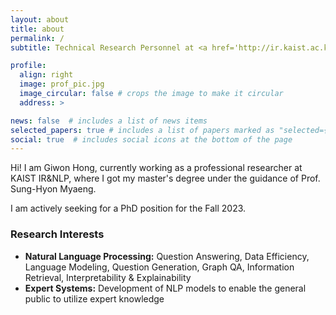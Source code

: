 ```yaml
---
layout: about
title: about
permalink: /
subtitle: Technical Research Personnel at <a href='http://ir.kaist.ac.kr/about/'>KAIST IR&NLP</a>.

profile:
  align: right
  image: prof_pic.jpg
  image_circular: false # crops the image to make it circular
  address: >

news: false  # includes a list of news items
selected_papers: true # includes a list of papers marked as "selected={true}"
social: true  # includes social icons at the bottom of the page
---
```


Hi! I am Giwon Hong, currently working as a professional researcher at KAIST IR&NLP, where I got my master's degree under the guidance of Prof. Sung-Hyon Myaeng.

I am actively seeking for a PhD position for the Fall 2023.

### Research Interests

- **Natural Language Processing:** Question Answering, Data Efficiency, Language Modeling, Question Generation, Graph QA, Information Retrieval, Interpretability & Explainability
- **Expert Systems:** Development of NLP models to enable the general public to utilize expert knowledge
